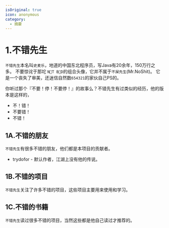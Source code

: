 ```yaml
---
isOriginal: true
icon: anonymous
category:
  - 摘要
---
```


# 1.不错先生

`不错先生`本名叫`史麦乐`，地道的中国东北程序员，写Java有20余年，150万行之多。
不要惊诧于那坨 `N🚫T B💩D`的组合头像，它并不属于`不屎先生`(Mr.NoShit)。
它是一个丧失了审美，还迷信自然数`654321`的家伙自己PS的。

你听过那个『不要！停！不要停！』的故事么？不错先生有过类似的经历，他的版本是这样的，

* 不！错！
* 不要错！
* 不错！

## 1A.不错的朋友

`不错先生`有很多不错的朋友，他们都是本项目的贡献者。

* trydofor - 默认作者，江湖上没有他的传说。

## 1B.不错的项目

`不错先生`关注了许多不错的项目，这些项目主要用来使用和学习。

## 1C.不错的书籍

`不错先生`读过很多不错的项目，当然这些都是他自己读过才推荐的。
